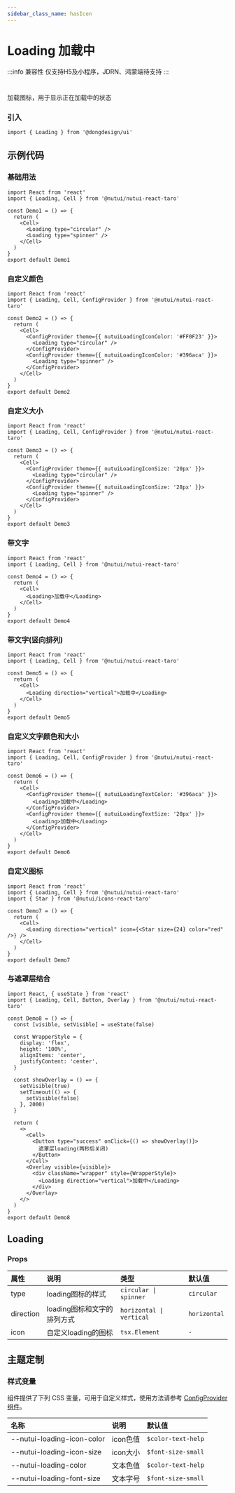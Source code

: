 ```yaml
---
sidebar_class_name: hasIcon
---
```


# Loading 加载中

:::info 兼容性
仅支持H5及小程序，JDRN、鸿蒙端待支持
:::

#

加载图标，用于显示正在加载中的状态

### 引入

```tsx
import { Loading } from '@dongdesign/ui'
```

## 示例代码

### 基础用法

```tsx
import React from 'react'
import { Loading, Cell } from '@nutui/nutui-react-taro'

const Demo1 = () => {
  return (
    <Cell>
      <Loading type="circular" />
      <Loading type="spinner" />
    </Cell>
  )
}
export default Demo1
```

### 自定义颜色

```tsx
import React from 'react'
import { Loading, Cell, ConfigProvider } from '@nutui/nutui-react-taro'

const Demo2 = () => {
  return (
    <Cell>
      <ConfigProvider theme={{ nutuiLoadingIconColor: '#FF0F23' }}>
        <Loading type="circular" />
      </ConfigProvider>
      <ConfigProvider theme={{ nutuiLoadingIconColor: '#396aca' }}>
        <Loading type="spinner" />
      </ConfigProvider>
    </Cell>
  )
}
export default Demo2
```

### 自定义大小

```tsx
import React from 'react'
import { Loading, Cell, ConfigProvider } from '@nutui/nutui-react-taro'

const Demo3 = () => {
  return (
    <Cell>
      <ConfigProvider theme={{ nutuiLoadingIconSize: '20px' }}>
        <Loading type="circular" />
      </ConfigProvider>
      <ConfigProvider theme={{ nutuiLoadingIconSize: '28px' }}>
        <Loading type="spinner" />
      </ConfigProvider>
    </Cell>
  )
}
export default Demo3
```

### 带文字

```tsx
import React from 'react'
import { Loading, Cell } from '@nutui/nutui-react-taro'

const Demo4 = () => {
  return (
    <Cell>
      <Loading>加载中</Loading>
    </Cell>
  )
}
export default Demo4
```

### 带文字(竖向排列)

```tsx
import React from 'react'
import { Loading, Cell } from '@nutui/nutui-react-taro'

const Demo5 = () => {
  return (
    <Cell>
      <Loading direction="vertical">加载中</Loading>
    </Cell>
  )
}
export default Demo5
```

### 自定义文字颜色和大小

```tsx
import React from 'react'
import { Loading, Cell, ConfigProvider } from '@nutui/nutui-react-taro'

const Demo6 = () => {
  return (
    <Cell>
      <ConfigProvider theme={{ nutuiLoadingTextColor: '#396aca' }}>
        <Loading>加载中</Loading>
      </ConfigProvider>
      <ConfigProvider theme={{ nutuiLoadingTextSize: '20px' }}>
        <Loading>加载中</Loading>
      </ConfigProvider>
    </Cell>
  )
}
export default Demo6
```

### 自定义图标

```tsx
import React from 'react'
import { Loading, Cell } from '@nutui/nutui-react-taro'
import { Star } from '@nutui/icons-react-taro'

const Demo7 = () => {
  return (
    <Cell>
      <Loading direction="vertical" icon={<Star size={24} color="red" />} />
    </Cell>
  )
}
export default Demo7
```

### 与遮罩层结合

```tsx
import React, { useState } from 'react'
import { Loading, Cell, Button, Overlay } from '@nutui/nutui-react-taro'

const Demo8 = () => {
  const [visible, setVisible] = useState(false)

  const WrapperStyle = {
    display: 'flex',
    height: '100%',
    alignItems: 'center',
    justifyContent: 'center',
  }

  const showOverlay = () => {
    setVisible(true)
    setTimeout(() => {
      setVisible(false)
    }, 2000)
  }

  return (
    <>
      <Cell>
        <Button type="success" onClick={() => showOverlay()}>
          遮罩层loading(两秒后关闭)
        </Button>
      </Cell>
      <Overlay visible={visible}>
        <div className="wrapper" style={WrapperStyle}>
          <Loading direction="vertical">加载中</Loading>
        </div>
      </Overlay>
    </>
  )
}
export default Demo8
```

## Loading

### Props

| 属性 | 说明 | 类型 | 默认值 |
| :--- | :--- | :--- | :--- |
| type | loading图标的样式 | `circular \| spinner` | `circular` |
| direction | loading图标和文字的排列方式 | `horizontal \| vertical` | `horizontal` |
| icon | 自定义loading的图标 | `tsx.Element` | `-` |

## 主题定制

### 样式变量

组件提供了下列 CSS 变量，可用于自定义样式，使用方法请参考 [ConfigProvider 组件](#/zh-CN/component/configprovider)。

| 名称 | 说明 | 默认值 |
| :--- | :--- | :--- |
| \--nutui-loading-icon-color | icon色值 | `$color-text-help` |
| \--nutui-loading-icon-size | icon大小 | `$font-size-small` |
| \--nutui-loading-color | 文本色值 | `$color-text-help` |
| \--nutui-loading-font-size | 文本字号 | `$font-size-small` |
